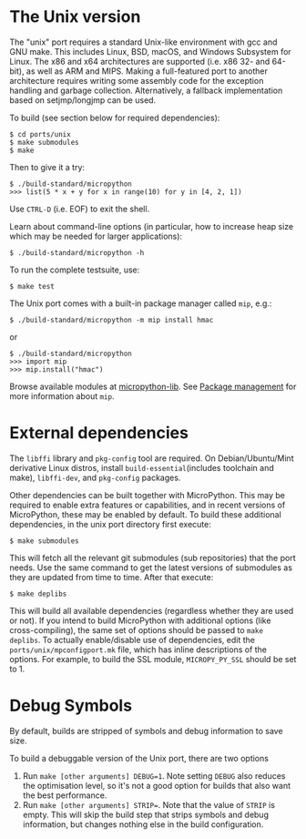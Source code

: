 The Unix version
================

The "unix" port requires a standard Unix-like environment with gcc and GNU
make. This includes Linux, BSD, macOS, and Windows Subsystem for Linux. The
x86 and x64 architectures are supported (i.e. x86 32- and 64-bit), as well as
ARM and MIPS. Making a full-featured port to another architecture requires
writing some assembly code for the exception handling and garbage collection.
Alternatively, a fallback implementation based on setjmp/longjmp can be used.

To build (see section below for required dependencies):

    $ cd ports/unix
    $ make submodules
    $ make

Then to give it a try:

    $ ./build-standard/micropython
    >>> list(5 * x + y for x in range(10) for y in [4, 2, 1])

Use `CTRL-D` (i.e. EOF) to exit the shell.

Learn about command-line options (in particular, how to increase heap size
which may be needed for larger applications):

    $ ./build-standard/micropython -h

To run the complete testsuite, use:

    $ make test

The Unix port comes with a built-in package manager called `mip`, e.g.:

    $ ./build-standard/micropython -m mip install hmac

or

    $ ./build-standard/micropython
    >>> import mip
    >>> mip.install("hmac")

Browse available modules at
[micropython-lib](https://github.com/micropython/micropython-lib). See
[Package management](https://docs.micropython.org/en/latest/reference/packages.html)
for more information about `mip`.

External dependencies
=====================

The `libffi` library and `pkg-config` tool are required. On Debian/Ubuntu/Mint
derivative Linux distros, install `build-essential`(includes toolchain and
make), `libffi-dev`, and `pkg-config` packages.

Other dependencies can be built together with MicroPython. This may
be required to enable extra features or capabilities, and in recent
versions of MicroPython, these may be enabled by default. To build
these additional dependencies, in the unix port directory first execute:

    $ make submodules

This will fetch all the relevant git submodules (sub repositories) that
the port needs.  Use the same command to get the latest versions of
submodules as they are updated from time to time. After that execute:

    $ make deplibs

This will build all available dependencies (regardless whether they are used
or not). If you intend to build MicroPython with additional options
(like cross-compiling), the same set of options should be passed to `make
deplibs`. To actually enable/disable use of dependencies, edit the
`ports/unix/mpconfigport.mk` file, which has inline descriptions of the
options. For example, to build the SSL module, `MICROPY_PY_SSL` should be
set to 1.

Debug Symbols
=============

By default, builds are stripped of symbols and debug information to save size.

To build a debuggable version of the Unix port, there are two options

1. Run `make [other arguments] DEBUG=1`. Note setting `DEBUG` also reduces the
   optimisation level, so it's not a good option for builds that also want the
   best performance.
2. Run `make [other arguments] STRIP=`. Note that the value of `STRIP` is
   empty. This will skip the build step that strips symbols and debug
   information, but changes nothing else in the build configuration.
